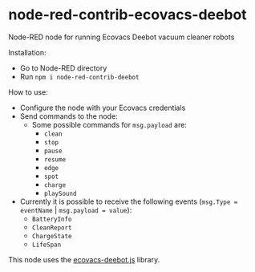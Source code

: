 # node-red-contrib-ecovacs-deebot
Node-RED node for running Ecovacs Deebot vacuum cleaner robots

Installation:
  - Go to Node-RED directory
  - Run `npm i node-red-contrib-deebot`

How to use:
  - Configure the node with your Ecovacs credentials
  - Send commands to the node:
      - Some possible commands for `msg.payload` are:
        - `clean`
        - `stop`
        - `pause`
        - `resume`
        - `edge`
        - `spot`
        - `charge`
        - `playSound`
  - Currently it is possible to receive the following events (`msg.Type = eventName` | `msg.payload = value`):
       - `BatteryInfo`
       - `CleanReport`
       - `ChargeState`
       - `LifeSpan`
        
This node uses the [ecovacs-deebot.js](https://github.com/mrbungle64/ecovacs-deebot.js) library.
